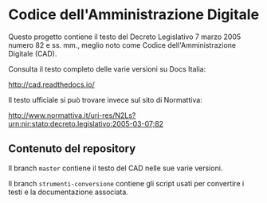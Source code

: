 # Codice dell'Amministrazione Digitale

Questo progetto contiene il testo del Decreto
Legislativo 7 marzo 2005 numero 82 e ss. mm., meglio noto come Codice
dell'Amministrazione Digitale (CAD).

Consulta il testo completo delle varie versioni su Docs Italia:

http://cad.readthedocs.io/

Il testo ufficiale si può trovare invece sul sito di Normattiva:

http://www.normattiva.it/uri-res/N2Ls?urn:nir:stato:decreto.legislativo:2005-03-07;82

## Contenuto del repository

Il branch `master` contiene il testo del CAD nelle sue varie versioni.

Il branch `strumenti-conversione` contiene gli script usati per convertire i testi e la documentazione associata. 
